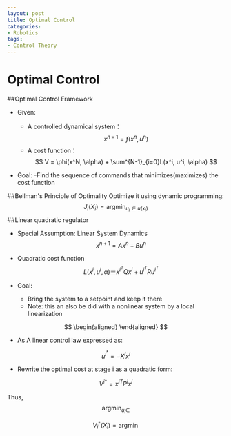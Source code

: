 ```yaml
---
layout: post
title: Optimal Control
categories:
- Robotics
tags:
- Control Theory
---
```

# Optimal Control

##Optimal Control Framework

- Given:
    - A controlled dynamical system：
    $$
    x^{n+1} = f(x^n, u^n)
    $$
    - A cost function：
    $$
    V = \phi(x^N, \alpha) + \sum^{N-1}_{i=0}L(x^i, u^i, \alpha)
    $$  

- Goal:
    -Find the sequence of commands that minimizes(maximizes) the cost function

##Bellman's Principle of Optimality
Optimize it using dynamic programming:
$$
J_i(X_i) = \mathop{arg min}_{u_i\in u(x_i)}
$$
##Linear quadratic regulator
- Special Assumption: Linear System Dynamics
 $$
  x^{n+1} = Ax^n + Bu^n
 $$
- Quadratic cost function
 $$
 L(x^i, u^i, \alpha) ＝ x^{i^T}Qx^i + u^{i^T}Ru^{i^T}
 $$

- Goal:
    - Bring the system to a setpoint and keep it there
    - Note: this an also be did with a nonlinear system by a local linearization


$$
  \begin{aligned}
   \end{aligned}
$$

- As A linear control law expressed as:

$$
    u^{i^*} = -K^ix^i
$$
- Rewrite the optimal cost at stage i as a quadratic form:

$$
    {V^i}^* = {x^i}^TP^ix^i
$$

Thus,
$$\mathop{arg min}_{ {u_i} \in  }$$

$$
  V^*_i(X_i) = \mathop{arg min}
$$
